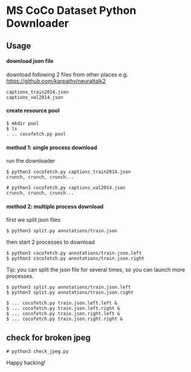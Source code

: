 # MS CoCo Dataset Python Downloader

## Usage

#### download json file

download following 2 files from other places e.g. https://github.com/karpathy/neuraltalk2
```
captions_train2014.json
captions_val2014.json
```

#### create resource pool
```
$ mkdir pool
$ ls
. .. cocofetch.py pool
```

#### method 1: single process download
run the downloader
```
$ python3 cocofetch.py captions_train2014.json
crunch, crunch, crunch...

# python3 cocofetch.py captions_val2014.json
crunch, crunch, crunch...
```

#### method 2: multiple process download
first we split json files
```
$ python3 split.py annotations/train.json
```
then start 2 processes to download
```
$ python3 cocofetch.py annotations/train.json.left
$ python3 cocofetch.py annotations/train.json.right
```
Tip: you can split the json file for several times, so you can launch more processes.
```
$ python3 split.py annotations/train.json.left
$ python3 split.py annotations/train.json.right

$ ... cocofetch.py train.json.left.left &
$ ... cocofetch.py train.json.left.right &
$ ... cocofetch.py train.json.right.left &
$ ... cocofetch.py train.json.right.right &
```

## check for broken jpeg

```
# python3 check_jpeg.py
```

Happy hacking!
